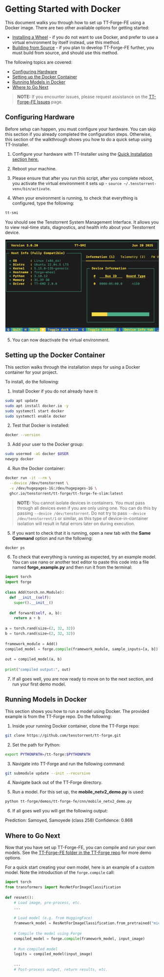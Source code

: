 # Getting Started with Docker
This document walks you through how to set up TT-Forge-FE using a Docker image. There are two other available options for getting started:
* [Installing a Wheel](getting_started.md) - if you do not want to use Docker, and prefer to use a virtual environment by itself instead, use this method.
* [Building from Source](getting_started_build_from_source.md) - if you plan to develop TT-Forge-FE further, you must build from source, and should use this method.

The following topics are covered:

* [Configuring Hardware](#configuring-hardware)
* [Setting up the Docker Container](#setting-up-the-docker-container)
* [Running Models in Docker](#running-models-in-docker)
* [Where to Go Next](#where-to-go-next)

> **NOTE:** If you encounter issues, please request assistance on the
>[TT-Forge-FE Issues](https://github.com/tenstorrent/tt-forge-fe/issues) page.

## Configuring Hardware
Before setup can happen, you must configure your hardware. You can skip this section if you already completed the configuration steps. Otherwise, this section of the walkthrough shows you how to do a quick setup using TT-Installer.

1. Configure your hardware with TT-Installer using the [Quick Installation section here.](https://docs.tenstorrent.com/getting-started/README.html#quick-installation)

2. Reboot your machine.

3. Please ensure that after you run this script, after you complete reboot, you activate the virtual environment it sets up - ```source ~/.tenstorrent-venv/bin/activate```.

4. When your environment is running, to check that everything is configured, type the following:

```bash
tt-smi
```

You should see the Tenstorrent System Management Interface. It allows you to view real-time stats, diagnostics, and health info about your Tenstorrent device.

![TT-SMI](./imgs/tt_smi.png)

5. You can now deactivate the virtual environment.

## Setting up the Docker Container

This section walks through the installation steps for using a Docker container for your project.

To install, do the following:

1. Install Docker if you do not already have it:

```bash
sudo apt update
sudo apt install docker.io -y
sudo systemctl start docker
sudo systemctl enable docker
```

2. Test that Docker is installed:

```bash
docker --version
```

3. Add your user to the Docker group:

```bash
sudo usermod -aG docker $USER
newgrp docker
```

4. Run the Docker container:

```bash
docker run -it --rm \
  --device /dev/tenstorrent \
  -v /dev/hugepages-1G:/dev/hugepages-1G \
  ghcr.io/tenstorrent/tt-forge/tt-forge-fe-slim:latest
```

>**NOTE:** You cannot isolate devices in containers. You must pass through all devices even if you are only using one. You can do this by passing ```--device /dev/tenstorrent```. Do not try to pass ```--device /dev/tenstorrent/1``` or similar, as this type of device-in-container isolation will result in fatal errors later on during execution.

5. If you want to check that it is running, open a new tab with the **Same Command** option and run the following:

```bash
docker ps
```

6. To check that everything is running as expected, try an example model. You can use nano or another text editor to paste this code into a file named **forge_example.py** and then run it from the terminal:

```python
import torch
import forge

class Add(torch.nn.Module):
  def __init__(self):
    super().__init__()

  def forward(self, a, b):
    return a + b

a = torch.rand(size=(2, 32, 32))
b = torch.rand(size=(2, 32, 32))

framework_module = Add()
compiled_model = forge.compile(framework_module, sample_inputs=[a, b])

out = compiled_model(a, b)

print("compiled output:", out)
```

7. If all goes well, you are now ready to move on to the next section, and run your first demo model.

## Running Models in Docker
This section shows you how to run a model using Docker. The provided example is from the TT-Forge repo. Do the following:

1. Inside your running Docker container, clone the TT-Forge repo:

```bash
git clone https://github.com/tenstorrent/tt-forge.git
```

2. Set the path for Python:

```bash
export PYTHONPATH=/tt-forge:$PYTHONPATH
```

3. Navigate into TT-Forge and run the following command:

```bash
git submodule update --init --recursive
```

4. Navigate back out of the TT-Forge directory.

5. Run a model. For this set up, the **mobile_netv2_demo.py** is used:

```bash
python tt-forge/demos/tt-forge-fe/cnn/mobile_netv2_demo.py
```

6. If all goes well you will get the following output:

Prediction: Samoyed, Samoyede (class 258)
Confidence: 0.868

## Where to Go Next

Now that you have set up TT-Forge-FE, you can compile and run your own models. See the [TT-Forge-FE folder in the TT-Forge repo](https://github.com/tenstorrent/tt-forge/tree/main/demos/tt-forge-fe) for more demo options.

For a quick start creating your own model, here is an example of a custom model. Note the introduction of the `forge.compile` call:

```py
import torch
from transformers import ResNetForImageClassification

def resnet():
    # Load image, pre-process, etc.
    ...

    # Load model (e.g. from HuggingFace)
    framework_model = ResNetForImageClassification.from_pretrained("microsoft/resnet-50")

    # Compile the model using Forge
    compiled_model = forge.compile(framework_model, input_image)

    # Run compiled model
    logits = compiled_model(input_image)

    ...
    # Post-process output, return results, etc.
```
